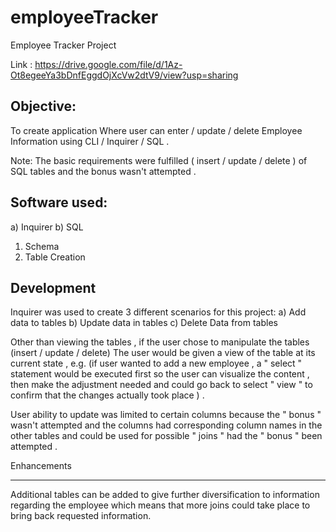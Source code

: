 # employeeTracker

Employee Tracker Project

Link : https://drive.google.com/file/d/1Az-Ot8egeeYa3bDnfEggdOjXcVw2dtV9/view?usp=sharing

## Objective:

To create application Where user can enter / update / delete Employee Information using CLI / Inquirer / SQL .

Note: The basic requirements were fulfilled ( insert / update / delete ) of SQL tables and the bonus wasn't attempted .

## Software used:

a) Inquirer
b) SQL

1.  Schema
2.  Table Creation

## Development

Inquirer was used to create 3 different scenarios for this project:
a) Add data to tables
b) Update data in tables
c) Delete Data from tables

Other than viewing the tables , if the user chose to manipulate the tables (insert / update / delete) The user would be given a view of the table at its current state , e.g. (if user wanted to add a new employee , a " select " statement would be executed first so the user can visualize the content , then make the adjustment needed and could go back to select " view " to confirm that the changes actually took place ) .

User ability to update was limited to certain columns because the " bonus " wasn't attempted and the columns had corresponding column names in the other tables and could be used for possible " joins " had the " bonus " been attempted .

Enhancements

---

Additional tables can be added to give further diversification to information regarding the employee which means that more joins could take place to bring back requested information.
